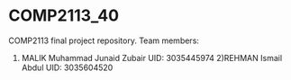 # COMP2113_40
COMP2113 final project repository.
Team members:
1) MALIK Muhammad Junaid Zubair
UID: 3035445974
2)REHMAN Ismail Abdul
UID: 3035604520
